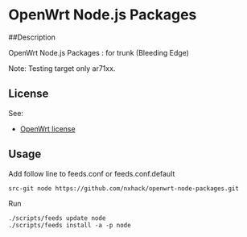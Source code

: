 # OpenWrt Node.js Packages

##Description

OpenWrt Node.js Packages : for trunk (Bleeding Edge)

Note: Testing target only ar71xx.

## License

See:
- [OpenWrt license](http://wiki.openwrt.org/about/license)

## Usage

Add follow line to feeds.conf or feeds.conf.default
```
src-git node https://github.com/nxhack/openwrt-node-packages.git
```

Run
```
./scripts/feeds update node
./scripts/feeds install -a -p node
```
